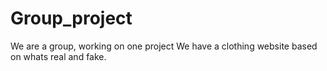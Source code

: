 Group_project
=============

We are a group, working on one  project
We have a clothing website based on whats real and fake.
